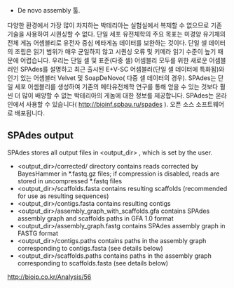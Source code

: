 
- De novo assembly 툴.

다양한 환경에서 가장 많이 차지하는 박테리아는 실험실에서 복제할 수 없으므로 기존 기술을 사용하여 시퀀싱할 수 없다. 
단일 세포 유전체학의 주요 목표는 미경양 유기체의 전체 게놈 어셈블리로 유전자 중심 메타게놈 데이터를 보완하는 것이다. 
단일 셀 데이터의 조립은 읽기 범위가 매우 균일하지 않고 시퀀싱 오류 및 키메라 읽기 수준이 높기 때문에 어렵습니다. 
우리는 단일 셀 및 표준(다중 셀) 어셈블리 모두를 위한 새로운 어셈블러인 SPAdes를 설명하고 최근 출시된 E+V-SC 어셈블러(단일 셀 데이터에 특화됨)와 인기 있는 어셈블러 Velvet 및 SoapDeNovo( 다중 셀 데이터의 경우). SPAdes는 단일 세포 어셈블리를 생성하여 기존의 메타유전체학 연구를 통해 얻을 수 있는 것보다 훨씬 더 많이 배양할 수 없는 박테리아의 게놈에 대한 정보를 제공합니다. 
SPAdes는 온라인에서 사용할 수 있습니다( http://bioinf.spbau.ru/spades ). 오픈 소스 소프트웨어로 배포됩니다.


## SPAdes output
SPAdes stores all output files in <output_dir> , which is set by the user.

- <output_dir>/corrected/ directory contains reads corrected by BayesHammer in *.fastq.gz files; if compression is disabled, reads are stored in uncompressed *.fastq files
- <output_dir>/scaffolds.fasta contains resulting scaffolds (recommended for use as resulting sequences)
- <output_dir>/contigs.fasta contains resulting contigs
- <output_dir>/assembly_graph_with_scaffolds.gfa contains SPAdes assembly graph and scaffolds paths in GFA 1.0 format
- <output_dir>/assembly_graph.fastg contains SPAdes assembly graph in FASTG format
- <output_dir>/contigs.paths contains paths in the assembly graph corresponding to contigs.fasta (see details below)
- <output_dir>/scaffolds.paths contains paths in the assembly graph corresponding to scaffolds.fasta (see details below)

http://bioip.co.kr/Analysis/56

